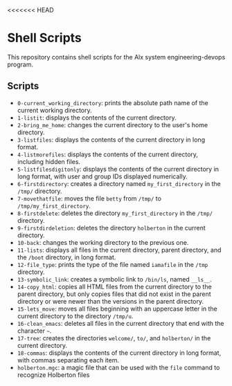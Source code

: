 <<<<<<< HEAD
# Shell Scripts

This repository contains shell scripts for the Alx system engineering-devops program.

## Scripts

- `0-current_working_directory`: prints the absolute path name of the current working directory.
- `1-listit`: displays the contents of the current directory.
- `2-bring_me_home`: changes the current directory to the user's home directory.
- `3-listfiles`: displays the contents of the current directory in long format.
- `4-listmorefiles`: displays the contents of the current directory, including hidden files.
- `5-listfilesdigitonly`: displays the contents of the current directory in long format, with user and group IDs displayed numerically.
- `6-firstdirectory`: creates a directory named `my_first_directory` in the `/tmp/` directory.
- `7-movethatfile`: moves the file `betty` from `/tmp/` to `/tmp/my_first_directory`.
- `8-firstdelete`: deletes the directory `my_first_directory` in the `/tmp/` directory.
- `9-firstdirdeletion`: deletes the directory `holberton` in the current directory.
- `10-back`: changes the working directory to the previous one.
- `11-lists`: displays all files in the current directory, parent directory, and the `/boot` directory, in long format.
- `12-file_type`: prints the type of the file named `iamafile` in the `/tmp` directory.
- `13-symbolic_link`: creates a symbolic link to `/bin/ls`, named `__ls__`.
- `14-copy_html`: copies all HTML files from the current directory to the parent directory, but only copies files that did not exist in the parent directory or were newer than the versions in the parent directory.
- `15-lets_move`: moves all files beginning with an uppercase letter in the current directory to the directory `/tmp/u`.
- `16-clean_emacs`: deletes all files in the current directory that end with the character `~`.
- `17-tree`: creates the directories `welcome/`, `to/`, and `holberton/` in the current directory.
- `18-commas`: displays the contents of the current directory in long format, with commas separating each item.
- `holberton.mgc`: a magic file that can be used with the `file` command to recognize Holberton files

